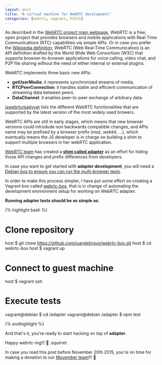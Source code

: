 ```yaml
---
layout: post
title: "A virtual machine for WebRTC development"
categories: [webrtc, vagrant, html5]
---
```


As described in the [WebRTC project main webpage](http://www.webrtc.org/), WebRTC is a free, open project that provides browsers and mobile applications with Real-Time Communications (RTC) capabilities via simple APIs. Or in case you prefer the [Wikipedia definition](https://en.wikipedia.org/wiki/WebRTC), WebRTC (Web Real-Time Communication) is an API definition drafted by the World Wide Web Consortium (W3C) that supports browser-to-browser applications for voice calling, video chat, and P2P file sharing without the need of either internal or external plugins.

WebRTC implements three basic new APIs:

* **getUserMedia**: it represents synchronized streams of media.
* **RTCPeerConnection**: it handles stable and efficient communication of streaming data between peers.
* **DataChannel**: it enables peer-to-peer exchange of arbitrary data.

[iswebrtcreadyyet](http://iswebrtcreadyyet.com/) lists the different WebRTC functionalities that are supported by the latest version of the most widely used browers.

WebRTC APIs are still in early stages, which means that new browser versions could introdude non backwards compatible changes, and APIs name may be prefixed by a browser prefix (*moz*, *webkit*, ...), which eventually means the JS developer is in charge on building a shim to support multiple browsers in her webRTC application.

[WebRTC team](https://github.com/webrtc) has created a **[shim called adapter](https://github.com/webrtc/adapter)** as an effort for hiding those API changes and prefix differences from developers.

In case you want to get started with **adapter development**, you will need a [Debian box to ensure you can run the multi-browser tests](https://github.com/webrtc/adapter/tree/master/test).

In order to make this process simpler, I have put some effort on creating a Vagrant box called [webrtc-box](https://github.com/juandebravo/webrtc-box), that is in change of automating the development environment setup for working on WebRTC adapter.

**Running adapter tests should be as simple as**:

{% highlight bash %}

# Clone repository
host $ git clone https://github.com/juandebravo/webrtc-box.git
host $ cd webrtc-box
host $ vagrant up

# Connect to guest machine
host $ vagrant ssh

# Execute tests
vagrant@debian $ cd /adapter
vagrant@debian /adapter $ npm test

{% endhighlight %}

And that's it, you're ready to start hacking on top of **adapter**.

Happy webrtc-ing!!! :city_sunrise: :squirrel:

In case you read this post before November 20th 2015, you're on time for making a donation to our [Movember team](http://moteam.co/tu-go)!!! :man:
